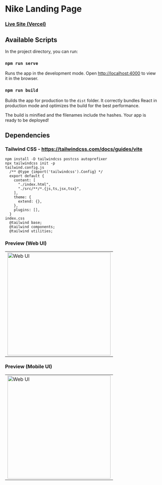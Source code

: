 # Nike Landing Page

### [Live Site (Vercel)](https://nike-landing-page.vercel.app/)

## Available Scripts

In the project directory, you can run:

### `npm run serve`

Runs the app in the development mode.
Open [http://localhost:4000](http://localhost:4000) to view it in the browser.

### `npm run build`

Builds the app for production to the `dist` folder.
It correctly bundles React in production mode and optimizes the build for the best performance.

The build is minified and the filenames include the hashes.
Your app is ready to be deployed!

## Dependencies

### Tailwind CSS - https://tailwindcss.com/docs/guides/vite
    npm install -D tailwindcss postcss autoprefixer
    npx tailwindcss init -p
    tailwind.config.js
      /** @type {import('tailwindcss').Config} */
      export default {
        content: [
          "./index.html",
          "./src/**/*.{js,ts,jsx,tsx}",
        ],
        theme: {
          extend: {},
        },
        plugins: [],
      }
    index.css
      @tailwind base;
      @tailwind components;
      @tailwind utilities;

### Preview (Web UI)
<table>
    <tr>
        <td><img src="https://github.com/chayan-1906/nike-landing-page-ui/assets/82430454/57f9a651-6a21-4b47-94bb-d3d3e5131f77" alt="Web UI" width="340px"></td>
    </tr>
</table>

### Preview (Mobile UI)
<table>
    <tr>
        <td><img src="" alt="Web UI" width="340px"></td>
    </tr>
</table>
